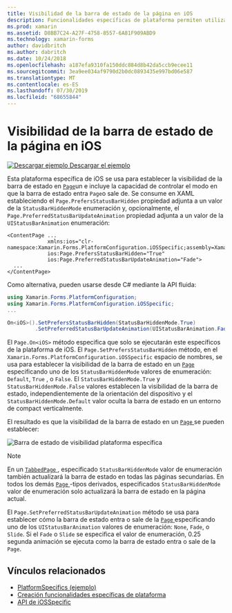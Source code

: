 ```yaml
---
title: Visibilidad de la barra de estado de la página en iOS
description: Funcionalidades específicas de plataforma permiten utilizar la funcionalidad que solo está disponible en una plataforma concreta, sin necesidad de implementar los representadores personalizados o los efectos. En este artículo se explica cómo consumir el específico de la plataforma iOS que establece la visibilidad de la barra de estado en una página.
ms.prod: xamarin
ms.assetid: D8BB7C24-A27F-4758-8557-6A81F909ABD9
ms.technology: xamarin-forms
author: davidbritch
ms.author: dabritch
ms.date: 10/24/2018
ms.openlocfilehash: a187efa9310fa150ddc884d8b42da5ccb9ecee11
ms.sourcegitcommit: 3ea9ee034af9790d2b0dc0893435e997bd06e587
ms.translationtype: MT
ms.contentlocale: es-ES
ms.lasthandoff: 07/30/2019
ms.locfileid: "68655844"
---
```

# <a name="page-status-bar-visibility-on-ios"></a>Visibilidad de la barra de estado de la página en iOS

[![Descargar ejemplo](~/media/shared/download.png) Descargar el ejemplo](https://docs.microsoft.com/samples/xamarin/xamarin-forms-samples/userinterface-platformspecifics)

Esta plataforma específica de iOS se usa para establecer la visibilidad de la barra de estado en [`Page`](xref:Xamarin.Forms.Page)un e incluye la capacidad de controlar el modo en que la barra de estado entra `Page`o sale de. Se consume en XAML estableciendo el `Page.PrefersStatusBarHidden` propiedad adjunta a un valor de la `StatusBarHiddenMode` enumeración y, opcionalmente, el `Page.PreferredStatusBarUpdateAnimation` propiedad adjunta a un valor de la `UIStatusBarAnimation` enumeración:

```xaml
<ContentPage ...
             xmlns:ios="clr-namespace:Xamarin.Forms.PlatformConfiguration.iOSSpecific;assembly=Xamarin.Forms.Core"
             ios:Page.PrefersStatusBarHidden="True"
             ios:Page.PreferredStatusBarUpdateAnimation="Fade">
  ...
</ContentPage>
```

Como alternativa, pueden usarse desde C# mediante la API fluida:

```csharp
using Xamarin.Forms.PlatformConfiguration;
using Xamarin.Forms.PlatformConfiguration.iOSSpecific;
...

On<iOS>().SetPrefersStatusBarHidden(StatusBarHiddenMode.True)
         .SetPreferredStatusBarUpdateAnimation(UIStatusBarAnimation.Fade);
```

El `Page.On<iOS>` método especifica que solo se ejecutarán este específicos de la plataforma de iOS. El `Page.SetPrefersStatusBarHidden` método, en el `Xamarin.Forms.PlatformConfiguration.iOSSpecific` espacio de nombres, se usa para establecer la visibilidad de la barra de estado en un [ `Page` ](xref:Xamarin.Forms.Page) especificando uno de los `StatusBarHiddenMode` valores de enumeración: `Default`, `True` , o `False`. El `StatusBarHiddenMode.True` y `StatusBarHiddenMode.False` valores establecen la visibilidad de la barra de estado, independientemente de la orientación del dispositivo y el `StatusBarHiddenMode.Default` valor oculta la barra de estado en un entorno de compact verticalmente.

El resultado es que la visibilidad de la barra de estado en un [ `Page` ](xref:Xamarin.Forms.Page) se pueden establecer:

![](page-status-bar-visibility-images/hide-status-bar.png "Barra de estado de visibilidad plataforma específica")

> [!NOTE]
> En un [ `TabbedPage` ](xref:Xamarin.Forms.TabbedPage), especificado `StatusBarHiddenMode` valor de enumeración también actualizará la barra de estado en todas las páginas secundarias. En todos los demás [ `Page` ](xref:Xamarin.Forms.Page)-tipos derivados, especificados `StatusBarHiddenMode` valor de enumeración solo actualizará la barra de estado en la página actual.

El `Page.SetPreferredStatusBarUpdateAnimation` método se usa para establecer cómo la barra de estado entra o sale de la [ `Page` ](xref:Xamarin.Forms.Page) especificando uno de los `UIStatusBarAnimation` valores de enumeración: `None`, `Fade`, o `Slide`. Si el `Fade` o `Slide` se especifica el valor de enumeración, 0.25 segunda animación se ejecuta como la barra de estado entra o sale de la `Page`.

## <a name="related-links"></a>Vínculos relacionados

- [PlatformSpecifics (ejemplo)](https://docs.microsoft.com/samples/xamarin/xamarin-forms-samples/userinterface-platformspecifics)
- [Creación funcionalidades específicas de plataforma](~/xamarin-forms/platform/platform-specifics/index.md#creating-platform-specifics)
- [API de iOSSpecific](xref:Xamarin.Forms.PlatformConfiguration.iOSSpecific)

